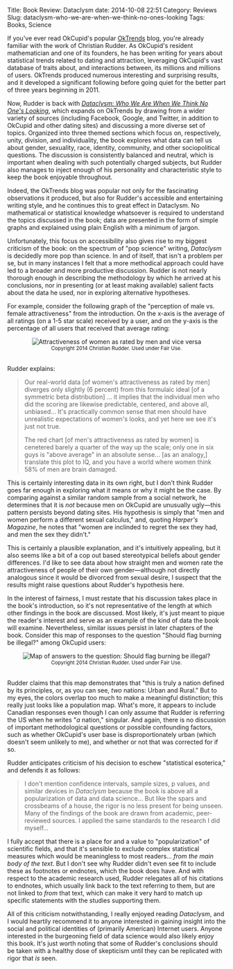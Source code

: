 Title: Book Review: Dataclysm
date: 2014-10-08 22:51
Category: Reviews
Slug: dataclysm-who-we-are-when-we-think-no-ones-looking
Tags: Books, Science

If you've ever read OkCupid's popular [OkTrends](http://blog.okcupid.com/) blog,
you're already familiar with the work of Christian Rudder. As OkCupid's resident
mathematician and one of its founders, he has been writing for years about
statistical trends related to dating and attraction, leveraging OkCupid's
vast database of traits about, and interactions between, its millions and millions
of users. OkTrends produced numerous interesting and surprising results, and it
developed a significant following before going quiet for the better part of
three years beginning in 2011.

Now, Rudder is back with
[_Dataclysm: Who We Are When We Think No One's Looking_](http://dataclysm.org/),
which expands on OkTrends by drawing from a wider variety of sources (including
Facebook, Google, and Twitter, in addition to OkCupid and other dating sites)
and discussing a more diverse set of topics.  Organized into three themed
sections which focus on, respectively, unity, division, and individuality, the
book explores what data can tell us about gender, sexuality, race, identity,
community, and other sociopolitical questions.  The discussion is consistently
balanced and neutral, which is important when dealing with such potentially
charged subjects, but Rudder also manages to inject enough of his personality
and characteristic style to keep the book enjoyable throughout.
<!-- PELICAN_END_SUMMARY -->

Indeed, the OkTrends blog was popular not only for the fascinating observations
it produced, but also for Rudder's accessible and entertaining writing style,
and he continues this to great effect in Dataclysm. No mathematical or
statistical knowledge whatsoever is required to understand the topics discussed
in the book; data are presented in the form of simple graphs and explained using
plain English with a minimum of jargon.

Unfortunately, this focus on accessibility also gives rise to my biggest
criticism of the book: on the spectrum of "pop science" writing, _Dataclysm_ is
decidedly more pop than science. In and of itself, that isn't a problem per se,
but in many instances I felt that a more methodical approach could have led to a
broader and more productive discussion.  Rudder is not nearly thorough enough in
describing the methodology by which he arrived at his conclusions, nor in
presenting (or at least making available) salient facts about the data he used,
nor in exploring alternative hypotheses.

For example, consider the following graph of the "perception of male vs. female
attractiveness" from the introduction. On the x-axis is the average of all
ratings (on a 1-5 star scale) received by a user, and on the y-axis is the
percentage of all users that received that average rating:

<div style="margin-left: auto; margin-right: auto; text-align: center;">
<img src="http://files.mlindgren.ca/images/men_women_attractiveness.png" alt="Attractiveness of women as
rated by men and vice versa"/><br />
<small>Copyright 2014 Christian Rudder. Used under Fair Use.</small>
</div><br />

Rudder explains:

> Our real-world data [of women's attractiveness as rated by men] diverges only
> slightly (6 percent) from this formulaic ideal [of a symmetric beta
> distribution] ... it implies that the individual men who did the scoring are
> likewise predictable, centered, and above all, unbiased... It's practically
> common sense that men should have unrealistic expectations of women's looks,
> and yet here we see it's just not true.
>
> The red chart [of men's attractiveness as rated by women] is cenetered barely
> a quarter of the way up the scale; only one in six guys is "above average" in
> an absolute sense... [as an analogy,] translate this plot to IQ, and you have
> a world where women think 58% of men are brain damaged.

This is certainly interesting data in its own right, but I don't think Rudder
goes far enough in exploring what it means or why it might be the case. By
comparing against a similar random sample from a social network, he determines
that it is _not_ because men on OkCupid are unusually ugly&mdash;this pattern
persists beyond dating sites. His hypothesis is simply that "men and women
perform a different sexual calculus," and, quoting _Harper's Magazine_, he notes
that "women are inclinded to regret the sex they had, and men the sex they
didn't."

This is certainly a plausible explanation, and it's intuitively appealing, but
it also seems like a bit of a cop out based stereotypical beliefs about gender
differences. I'd like to see data about how straight men and women rate the
attractiveness of people of their own gender&mdash;although not directly
analogous since it would be divorced from sexual desire, I suspect that the
results might raise questions about Rudder's hypothesis here.

In the interest of fairness, I must restate that his discussion takes place in
the book's introduction, so it's not representative of the length at which other
findings in the book are discussed. Most likely, it's just meant to pique the
reader's interest and serve as an example of the kind of data the book will
examine. Nevertheless, similar issues persist in later chapters of the book.
Consider this map of responses to the question "Should flag burning be illegal?"
among OkCupid users:

<div style="margin-left: auto; margin-right: auto; text-align: center;">
<img src="http://files.mlindgren.ca/images/dataclysm_flag_burning.png" alt="Map of answers to the
question: Should flag burning be illegal?"/><br />
<small>Copyright 2014 Christian Rudder. Used under Fair Use.</small>
</div><br />

Rudder claims that this map demonstrates that "this is truly a nation defined by
its principles, or, as you can see, _two_ nations: Urban and Rural." But to my
eyes, the colors overlap too much to make a meaningful distinction; this
really just looks like a population map. What's more, it appears to include
Canadian responses even though I can only assume that Rudder is referring the US
when he writes "_a_ nation," singular. And again, there is no discussion of
important methodological questions or possible confounding factors, such as
whether OkCupid's user base is disproportionately urban (which doesn't seem
unlikely to me), and whether or not that was corrected for if so.

Rudder anticipates criticism of his decision to eschew "statistical esoterica,"
and defends it as follows:

> I don't mention confidence intervals, sample sizes, p values, and similar
> devices in _Dataclysm_ because the book is above all a popularization of data
> and data science... But like the spars and crossbeams of a house, the rigor is
> no less present for being unseen. Many of the findings of the book are drawn
> from academic, peer-reviewed sources. I applied the same standards to the
> research I did myself...

I fully accept that there is a place for and a value to "popularization" of
scientific fields, and that it's sensible to exclude complex statistical
measures which would be meaningless to most readers... _from the main body of
the text_. But I don't see why Rudder didn't even see fit to include these as
footnotes or endnotes, which the book does have. And with respect to the
academic research used, Rudder relegates all of his citations to endnotes, which
usually link back to the text referring to them, but are not linked to _from_
that text, which can make it very hard to match up specific statements with the
studies supporting them.

All of this criticism notwithstanding, I really enjoyed reading _Dataclysm_, and
I would heartily recommend it to anyone interested in gaining insight into the
social and political identities of (primarily American) Internet users. Anyone
interested in the burgeoning field of data science would also likely enjoy this
book. It's just worth noting that some of Rudder's conclusions should be taken
with a healthy dose of skepticism until they can be replicated with rigor that
_is_ seen.
